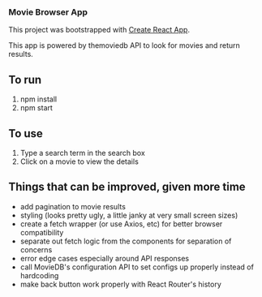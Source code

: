 ### Movie Browser App

This project was bootstrapped with [Create React App](https://github.com/facebook/create-react-app).

This app is powered by themoviedb API to look for movies and return results.

## To run

1. npm install
2. npm start

## To use

1. Type a search term in the search box
2. Click on a movie to view the details

## Things that can be improved, given more time

- add pagination to movie results
- styling (looks pretty ugly, a little janky at very small screen sizes)
- create a fetch wrapper (or use Axios, etc) for better browser compatibility
- separate out fetch logic from the components for separation of concerns
- error edge cases especially around API responses
- call MovieDB's configuration API to set configs up properly instead of hardcoding
- make back button work properly with React Router's history